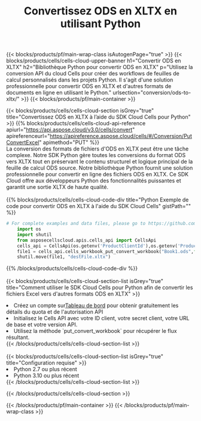 ﻿---
title:  Convertissez ODS en XLTX en utilisant Python
description:  Utilisation du SDK Cloud Aspose.Cells pour Python pour convertir un fichier au format ODS en fichier au format XLTX.
---
{{< blocks/products/pf/main-wrap-class isAutogenPage="true" >}}
{{< blocks/products/cells/cells-cloud-upper-banner h1="Convertir ODS en XLTX" h2="Bibliothèque Python pour convertir ODS en XLTX" p="Utilisez la conversion API du cloud Cells pour créer des workflows de feuilles de calcul personnalisés dans les projets Python. Il s\'agit d\'une solution professionnelle pour convertir ODS en XLTX et d\'autres formats de documents en ligne en utilisant le Python." urlsection="conversion/ods-to-xltx/" >}}
{{< blocks/products/pf/main-container >}}

{{< blocks/products/cells/cells-cloud-section isGrey="true" title="Convertissez ODS en XLTX à l’aide du SDK Cloud Cells pour Python" >}}
{{% blocks/products/cells/cells-cloud-api-reference apiurl="https://api.aspose.cloud/v3.0/cells/convert" apireferenceurl="https://apireference.aspose.cloud/cells/#/Conversion/PutConvertExcel" apimethod="PUT" %}}
<br/>
La conversion des formats de fichiers d'ODS en XLTX peut être une tâche complexe. Notre SDK Python gère toutes les conversions du format ODS vers XLTX tout en préservant le contenu structurel et logique principal de la feuille de calcul ODS source. Notre bibliothèque Python fournit une solution professionnelle pour convertir en ligne des fichiers ODS en XLTX. Ce SDK Cloud offre aux développeurs Python des fonctionnalités puissantes et garantit une sortie XLTX de haute qualité.
<br/>
<br/>
{{% blocks/products/cells/cells-cloud-code-div title="Python Exemple de code pour convertir ODS en XLTX à l\'aide du SDK Cloud Cells" gistPath="" %}}
 
```python
# For complete examples and data files, please go to https://github.com/aspose-cells-cloud/aspose-cells-cloud-python/
    import os
    import shutil
    from asposecellscloud.apis.cells_api import CellsApi
    cells_api = CellsApi(os.getenv('ProductClientId'),os.getenv('ProductClientSecret'))
    file1 = cells_api.cells_workbook_put_convert_workbook("Book1.ods",format="xltx")
    shutil.move(file1, "destFile.xltx")     
```
 
{{% /blocks/products/cells/cells-cloud-code-div %}}
<br/>
<br/>
{{< blocks/products/cells/cells-cloud-section-list isGrey="true" title="Comment utiliser le SDK Cloud Cells pour Python afin de convertir les fichiers Excel vers d\'autres formats ODS en XLTX" >}}
<li> Créez un compte sur<a href="https://dashboard.aspose.cloud/">Tableau de bord</a> pour obtenir gratuitement les détails du quota et de l'autorisation API</li>
<li>Initialisez le Cells API avec votre ID client, votre secret client, votre URL de base et votre version API.</li>
<li>Utilisez la méthode `put_convert_workbook` pour récupérer le flux résultant.</li>
{{< /blocks/products/cells/cells-cloud-section-list >}}
<br/>
<br/>
{{< blocks/products/cells/cells-cloud-section-list isGrey="true" title="Configuration requise" >}}
<li>Python 2.7 ou plus récent</li>
<li>Python 3.10 ou plus récent</li>
{{< /blocks/products/cells/cells-cloud-section-list >}}

{{< /blocks/products/cells/cells-cloud-section >}}

{{< /blocks/products/pf/main-container >}}
{{< /blocks/products/pf/main-wrap-class >}}

